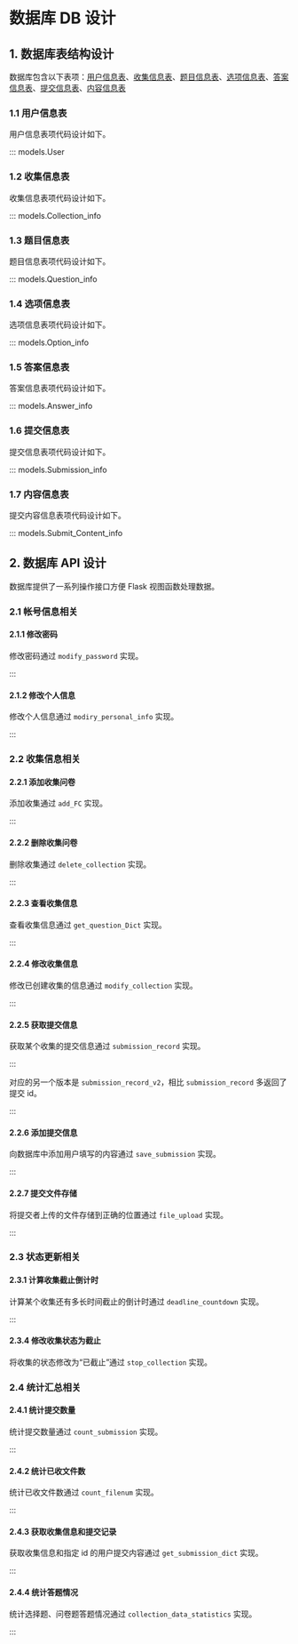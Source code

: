 # 数据库 DB 设计

## 1. 数据库表结构设计

数据库包含以下表项：[用户信息表](#11)、[收集信息表](#12)、[题目信息表](#13)、[选项信息表](#14)、[答案信息表](#15)、[提交信息表](#16)、[内容信息表](#17)

### 1.1 用户信息表

用户信息表项代码设计如下。

::: models.User

### 1.2 收集信息表

收集信息表项代码设计如下。

::: models.Collection_info

### 1.3 题目信息表

题目信息表项代码设计如下。

::: models.Question_info

### 1.4 选项信息表

选项信息表项代码设计如下。

::: models.Option_info

### 1.5 答案信息表

答案信息表项代码设计如下。

::: models.Answer_info

### 1.6 提交信息表

提交信息表项代码设计如下。

::: models.Submission_info

### 1.7 内容信息表

提交内容信息表项代码设计如下。

::: models.Submit_Content_info

## 2. 数据库 API 设计

数据库提供了一系列操作接口方便 Flask 视图函数处理数据。

### 2.1 帐号信息相关

#### 2.1.1 修改密码

修改密码通过 `modify_password` 实现。

:::

#### 2.1.2 修改个人信息

修改个人信息通过 `modiry_personal_info` 实现。

:::

### 2.2 收集信息相关

#### 2.2.1 添加收集问卷

添加收集通过 `add_FC` 实现。

:::

#### 2.2.2 删除收集问卷

删除收集通过 `delete_collection` 实现。

:::

#### 2.2.3 查看收集信息

查看收集信息通过 `get_question_Dict` 实现。

:::

#### 2.2.4 修改收集信息

修改已创建收集的信息通过 `modify_collection` 实现。

:::

#### 2.2.5 获取提交信息

获取某个收集的提交信息通过 `submission_record` 实现。

:::

对应的另一个版本是 `submission_record_v2`，相比 `submission_record` 多返回了提交 id。

:::

#### 2.2.6 添加提交信息

向数据库中添加用户填写的内容通过 `save_submission` 实现。

:::

#### 2.2.7 提交文件存储

将提交者上传的文件存储到正确的位置通过 `file_upload` 实现。

:::

### 2.3 状态更新相关

#### 2.3.1 计算收集截止倒计时

计算某个收集还有多长时间截止的倒计时通过 `deadline_countdown` 实现。

:::

#### 2.3.4 修改收集状态为截止

将收集的状态修改为“已截止”通过 `stop_collection` 实现。

### 2.4 统计汇总相关

#### 2.4.1 统计提交数量

统计提交数量通过 `count_submission` 实现。

:::

#### 2.4.2 统计已收文件数

统计已收文件数通过 `count_filenum` 实现。

:::

#### 2.4.3 获取收集信息和提交记录

获取收集信息和指定 id 的用户提交内容通过 `get_submission_dict` 实现。

:::

#### 2.4.4 统计答题情况

统计选择题、问卷题答题情况通过 `collection_data_statistics` 实现。

:::
